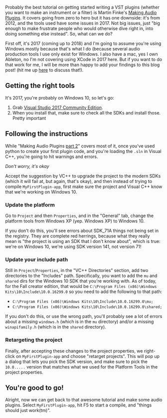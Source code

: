 Probably the best tutorial on getting started writing a VST plugins (whether you want to make an instrument or a filter) is Martin Finke's [Making Audio Plugins](http://www.martin-finke.de/blog/tags/making_audio_plugins.html). It covers going from zero to hero but it has one downside: it's from 2012, and the tools used have some issues in 2017. Not big issues, just "big enough to make frustrate people who would otherwise dive right in, into doing something else instead". So, what can we do?

First off, it's 2017 (coming up to 2018) and I'm going to assume you're using Windows mostly because that's what I do (because several audio production tools I use only exist for Windows. I also have a mac, yes I own Ableton, no I'm not covering using XCode in 2017 here. But if you want to do that work for me, I will be more than happy to add your findings to this blog post! (hit me up [here](https://github.com/pomax/pomax.github.io/issues) to discuss that!).

## Getting the right tools

It's 2017, you're probably on Windows 10, so let's go:

1. Grab [Visual Studio 2017 Community Edition](https://www.visualstudio.com/downloads/).
2. When you install that, make sure to check all the SDKs and install those. Pretty important

## Following the instructions

While "Making Audio Plugins [part 2](http://www.martin-finke.de/blog/articles/audio-plugins-002-setting-up-wdl-ol/)" covers most of it, once you've used python to create your first plugin code, and you're loading the `.sln` in Visual C++, you're going to hit warnings and errors.

_Don't worry, it's okay_

Accept the suggestion by VC++ to upgrade the project to the modern SDKs (which it will fail at, but again, that's okay), and then instead of trying to compile `MyFirstPlugin-app`, first make sure the project and Visual C++ know that we're working on Windows 10.

### Update the platform

Go to `Project` and then `Properties`, and in the "General" tab, change the platform tools from Windows XP (yep. Windows XP) to Windows 10. 

If you don't do this, you'll see errors about SDK_71A things not being set in the registry. They are complete red herrings, because what they really mean is "the project is using an SDK that I don't know about", which is true: we're on Windows 10, we're using SDK version 141, not version 71!

### Update your include path

Still in `Project`/`Properties`, in the "VC++ Directories" section, add two directories to the "Includes" path. Specifically, you want to add the `mu` and `shared` dirs for the Windows 10 SDK that you're working with. As of today, for the Fall creator edition, that would be `C:\Program Files (x86)\Windows Kits\10\Include\10.0.16299.0` so you need to add the following to that path:

- `C:\Program Files (x86)\Windows Kits\10\Include\10.0.16299.0\mu;`
- `C:\Program Files (x86)\Windows Kits\10\Include\10.0.16299.0\shared;`

If you don't do this, or use the wrong path, you'll probably see a lot of errors about a missing `windows.h` (which is in the `mu` directory) and/or a missing `winapifamily.h` (which is in the `shared` directory).

### Retargeting the project

Finally, after accepting these changes to the project properties, we right-click on `MyFirstPlugin-app` and choose "retarget projects". This will pop up a dialog that lets you pick the SDK version, and make sure to pick the `10.0.....` version that matches what we used for the Platform Tools in the project properties.

## You're good to go!

Alright, now we can get back to that awesome tutorial and make some audio plugins. Select `MyFirstPlugin-app`, hit F5 to start a compile, and "things should just work(tm)".